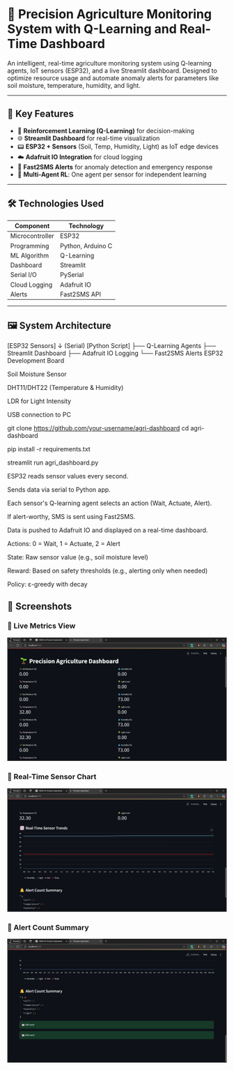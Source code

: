 # 🌱 Precision Agriculture Monitoring System with Q-Learning and Real-Time Dashboard

An intelligent, real-time agriculture monitoring system using Q-learning agents, IoT sensors (ESP32), and a live Streamlit dashboard. Designed to optimize resource usage and automate anomaly alerts for parameters like soil moisture, temperature, humidity, and light.

---

## 🧠 Key Features

- 🔁 **Reinforcement Learning (Q-Learning)** for decision-making
- 🌐 **Streamlit Dashboard** for real-time visualization
- 📟 **ESP32 + Sensors** (Soil, Temp, Humidity, Light) as IoT edge devices
- ☁️ **Adafruit IO Integration** for cloud logging
- 📲 **Fast2SMS Alerts** for anomaly detection and emergency response
- 🧠 **Multi-Agent RL**: One agent per sensor for independent learning

---

## 🛠️ Technologies Used

| Component      | Technology             |
|----------------|------------------------|
| Microcontroller | ESP32                 |
| Programming    | Python, Arduino C      |
| ML Algorithm   | Q-Learning             |
| Dashboard      | Streamlit              |
| Serial I/O     | PySerial               |
| Cloud Logging  | Adafruit IO            |
| Alerts         | Fast2SMS API           |

---

## 🖼️ System Architecture


[ESP32 Sensors]
    ↓ (Serial)
[Python Script]
    ├── Q-Learning Agents
    ├── Streamlit Dashboard
    ├── Adafruit IO Logging
    └── Fast2SMS Alerts
ESP32 Development Board

Soil Moisture Sensor

DHT11/DHT22 (Temperature & Humidity)

LDR for Light Intensity

USB connection to PC

git clone https://github.com/your-username/agri-dashboard
cd agri-dashboard

pip install -r requirements.txt

streamlit run agri_dashboard.py

ESP32 reads sensor values every second.

Sends data via serial to Python app.

Each sensor's Q-learning agent selects an action (Wait, Actuate, Alert).

If alert-worthy, SMS is sent using Fast2SMS.

Data is pushed to Adafruit IO and displayed on a real-time dashboard.

Actions: 0 = Wait, 1 = Actuate, 2 = Alert

State: Raw sensor value (e.g., soil moisture level)

Reward: Based on safety thresholds (e.g., alerting only when needed)

Policy: ε-greedy with decay

## 📸 Screenshots

### 🔹 Live Metrics View
![Dashboard Metrics](readings.png)

### 🔹 Real-Time Sensor Chart
![Sensor Line Chart](graphs.png)

### 🔹 Alert Count Summary
![Alert Summary](smssent.png)

